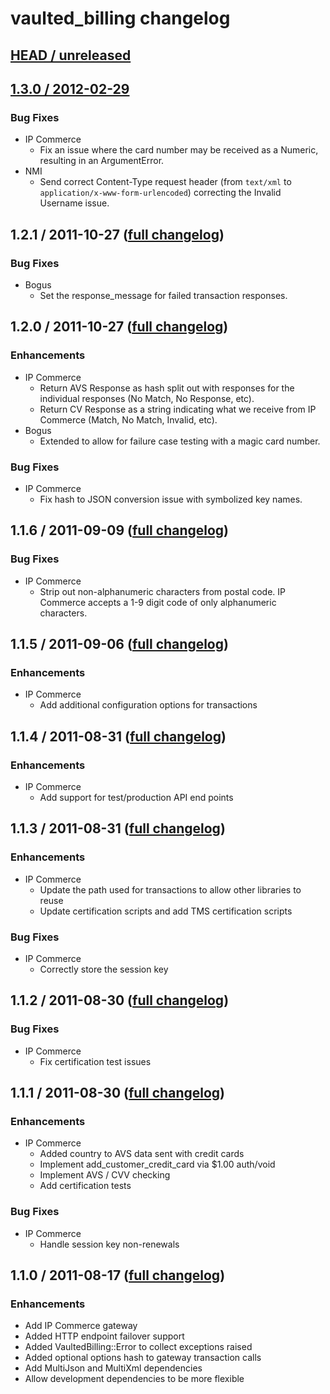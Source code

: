 # vaulted_billing changelog

## [HEAD / unreleased][head.diff]


## [1.3.0 / 2012-02-29][1.3.0.diff]

### Bug Fixes
* IP Commerce
  * Fix an issue where the card number may be received as a Numeric, resulting in an ArgumentError.
* NMI
  * Send correct Content-Type request header (from `text/xml` to `application/x-www-form-urlencoded`) correcting the Invalid Username issue.


## 1.2.1 / 2011-10-27 ([full changelog](http://github.com/envylabs/vaulted_billing/compare/v1.2.0...v1.2.1))

### Bug Fixes
* Bogus
  * Set the response_message for failed transaction responses.


## 1.2.0 / 2011-10-27 ([full changelog](http://github.com/envylabs/vaulted_billing/compare/v1.1.6...v1.2.0))

### Enhancements
* IP Commerce
  * Return AVS Response as hash split out with responses for the individual responses (No Match, No Response, etc).
  * Return CV Response as a string indicating what we receive from IP Commerce (Match, No Match, Invalid, etc).
* Bogus
  * Extended to allow for failure case testing with a magic card number.

### Bug Fixes
* IP Commerce
  * Fix hash to JSON conversion issue with symbolized key names.
    

## 1.1.6 / 2011-09-09 ([full changelog](http://github.com/envylabs/vaulted_billing/compare/v1.1.5...v1.1.6))

### Bug Fixes
* IP Commerce
  * Strip out non-alphanumeric characters from postal code. IP Commerce accepts a 1-9 digit code of only alphanumeric characters.
    

## 1.1.5 / 2011-09-06 ([full changelog](http://github.com/envylabs/vaulted_billing/compare/v1.1.4...v1.1.5))

### Enhancements
* IP Commerce
  * Add additional configuration options for transactions


## 1.1.4 / 2011-08-31 ([full changelog](http://github.com/envylabs/vaulted_billing/compare/v1.1.3...v1.1.4))

### Enhancements
* IP Commerce
  * Add support for test/production API end points


## 1.1.3 / 2011-08-31 ([full changelog](http://github.com/envylabs/vaulted_billing/compare/v1.1.2...v1.1.3))

### Enhancements
* IP Commerce
  * Update the path used for transactions to allow other libraries to reuse
  * Update certification scripts and add TMS certification scripts

### Bug Fixes
* IP Commerce
  * Correctly store the session key


## 1.1.2 / 2011-08-30 ([full changelog](http://github.com/envylabs/vaulted_billing/compare/v1.1.1...v1.1.2))

### Bug Fixes
* IP Commerce
  * Fix certification test issues


## 1.1.1 / 2011-08-30 ([full changelog](http://github.com/envylabs/vaulted_billing/compare/v1.1.0...v1.1.1))

### Enhancements
* IP Commerce
  * Added country to AVS data sent with credit cards
  * Implement add_customer_credit_card via $1.00 auth/void
  * Implement AVS / CVV checking
  * Add certification tests

### Bug Fixes
* IP Commerce
  * Handle session key non-renewals
  

## 1.1.0 / 2011-08-17 ([full changelog](http://github.com/envylabs/vaulted_billing/compare/v1.0.2...v1.1.0))

### Enhancements
* Add IP Commerce gateway
* Added HTTP endpoint failover support
* Added VaultedBilling::Error to collect exceptions raised
* Added optional options hash to gateway transaction calls
* Add MultiJson and MultiXml dependencies
* Allow development dependencies to be more flexible


[head.diff]: https://github.com/envylabs/vaulted_billing/compare/v1.3.0...develop
[1.3.0.diff]: https://github.com/envylabs/vaulted_billing/compare/v1.2.1...v1.3.0
